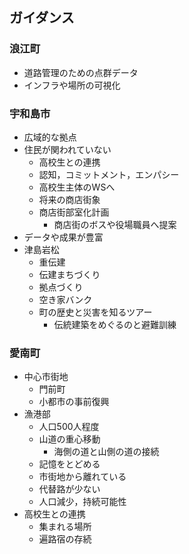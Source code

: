 ## ガイダンス
### 浪江町
- 道路管理のための点群データ
- インフラや場所の可視化
### 宇和島市
- 広域的な拠点
- 住民が関われていない
	- 高校生との連携
	- 認知，コミットメント，エンパシー
	- 高校生主体のWSへ
	- 将来の商店街象
	- 商店街部室化計画
		- 商店街のボスや役場職員へ提案
- データや成果が豊富
- 津島岩松
	- 重伝建
	- 伝建まちづくり
	- 拠点づくり
	- 空き家バンク
	- 町の歴史と災害を知るツアー
		- 伝統建築をめぐるのと避難訓練

### 愛南町
- 中心市街地
	- 門前町
	- 小都市の事前復興
- 漁港部
	- 人口500人程度
	- 山道の重心移動
		- 海側の道と山側の道の接続
	- 記憶をとどめる
	- 市街地から離れている
	- 代替路が少ない
	- 人口減少，持続可能性
- 高校生との連携
	- 集まれる場所
	- 遍路宿の存続